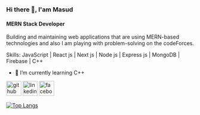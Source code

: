 ### Hi there 👋, I'am Masud
#### MERN Stack Developer
Building and maintaining web applications that are using MERN-based technologies and also I am playing with problem-solving on the codeForces. 

Skills: JavaScript | React js | Next js | Node js | Express js | MongoDB | Firebase | C++

- 🌱 I’m currently learning C++ 


[<img src='https://cdn.jsdelivr.net/npm/simple-icons@3.0.1/icons/github.svg' alt='github' height='40'>](https://github.com/masudrahman-dev)  [<img src='https://cdn.jsdelivr.net/npm/simple-icons@3.0.1/icons/linkedin.svg' alt='linkedin' height='40'>](https://www.linkedin.com/in/https://www.linkedin.com/in/masud-rahman-b56072270//)  [<img src='https://cdn.jsdelivr.net/npm/simple-icons@3.0.1/icons/facebook.svg' alt='facebook' height='40'>](https://www.facebook.com/https://www.facebook.com/masudrahman.dev/)  

[![Top Langs](https://github-readme-stats.vercel.app/api/top-langs/?username=masudrahman-dev)](https://github.com/anuraghazra/github-readme-stats)

